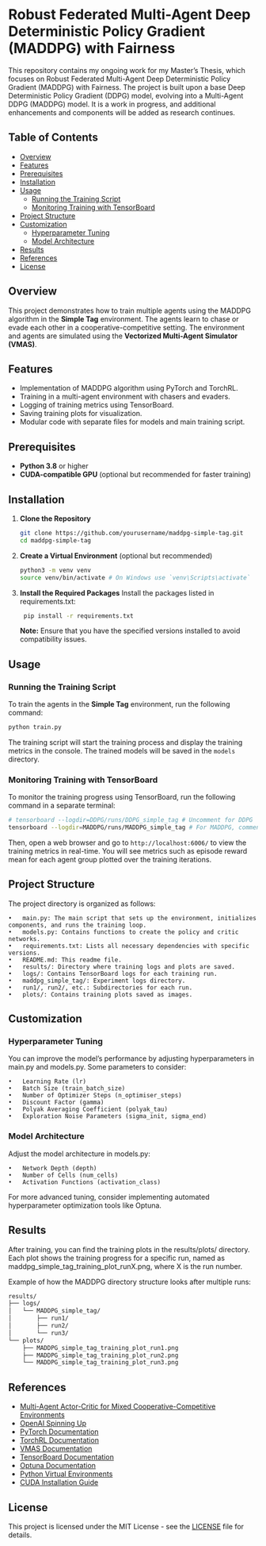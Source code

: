 # Robust Federated Multi-Agent Deep Deterministic Policy Gradient (MADDPG) with Fairness

This repository contains my ongoing work for my Master’s Thesis, which focuses on Robust Federated Multi-Agent Deep Deterministic Policy Gradient (MADDPG) with Fairness. The project is built upon a base Deep Deterministic Policy Gradient (DDPG) model, evolving into a Multi-Agent DDPG (MADDPG) model. It is a work in progress, and additional enhancements and components will be added as research continues.

## Table of Contents

- [Overview](#overview)
- [Features](#features)
- [Prerequisites](#prerequisites)
- [Installation](#installation)
- [Usage](#usage)
  - [Running the Training Script](#running-the-training-script)
  - [Monitoring Training with TensorBoard](#monitoring-training-with-tensorboard)
- [Project Structure](#project-structure)
- [Customization](#customization)
  - [Hyperparameter Tuning](#hyperparameter-tuning)
  - [Model Architecture](#model-architecture)
- [Results](#results)
- [References](#references)
- [License](#license)

## Overview

This project demonstrates how to train multiple agents using the MADDPG algorithm in the **Simple Tag** environment. The agents learn to chase or evade each other in a cooperative-competitive setting. The environment and agents are simulated using the **Vectorized Multi-Agent Simulator (VMAS)**.

## Features

- Implementation of MADDPG algorithm using PyTorch and TorchRL.
- Training in a multi-agent environment with chasers and evaders.
- Logging of training metrics using TensorBoard.
- Saving training plots for visualization.
- Modular code with separate files for models and main training script.

## Prerequisites

- **Python 3.8** or higher
- **CUDA-compatible GPU** (optional but recommended for faster training)

## Installation

1. **Clone the Repository**

   ```bash
   git clone https://github.com/yourusername/maddpg-simple-tag.git
   cd maddpg-simple-tag
   ```
2. **Create a Virtual Environment** (optional but recommended)

   ```bash
   python3 -m venv venv
   source venv/bin/activate # On Windows use `venv\Scripts\activate`
   ```
3. **Install the Required Packages**
    Install the packages listed in requirements.txt:

   ```bash
    pip install -r requirements.txt
    ```
   **Note:** Ensure that you have the specified versions installed to avoid compatibility issues.

## Usage

### Running the Training Script

To train the agents in the **Simple Tag** environment, run the following command:

```bash
python train.py
```

The training script will start the training process and display the training metrics in the console. The trained models will be saved in the `models` directory.

### Monitoring Training with TensorBoard

To monitor the training progress using TensorBoard, run the following command in a separate terminal:

```bash
# tensorboard --logdir=DDPG/runs/DDPG_simple_tag # Uncomment for DDPG
tensorboard --logdir=MADDPG/runs/MADDPG_simple_tag # For MADDPG, comment out the DDPG line if not already
```

Then, open a web browser and go to `http://localhost:6006/` to view the training metrics in real-time.
You will see metrics such as episode reward mean for each agent group plotted over the training iterations.

## Project Structure

The project directory is organized as follows:

	•	main.py: The main script that sets up the environment, initializes components, and runs the training loop.
	•	models.py: Contains functions to create the policy and critic networks.
	•	requirements.txt: Lists all necessary dependencies with specific versions.
	•	README.md: This readme file.
	•	results/: Directory where training logs and plots are saved.
	•	logs/: Contains TensorBoard logs for each training run.
	•	maddpg_simple_tag/: Experiment logs directory.
	•	run1/, run2/, etc.: Subdirectories for each run.
	•	plots/: Contains training plots saved as images.

## Customization

### Hyperparameter Tuning

You can improve the model’s performance by adjusting hyperparameters in main.py and models.py. Some parameters to consider:

	•	Learning Rate (lr)
	•	Batch Size (train_batch_size)
	•	Number of Optimizer Steps (n_optimiser_steps)
	•	Discount Factor (gamma)
	•	Polyak Averaging Coefficient (polyak_tau)
	•	Exploration Noise Parameters (sigma_init, sigma_end)

### Model Architecture

Adjust the model architecture in models.py:

	•	Network Depth (depth)
	•	Number of Cells (num_cells)
	•	Activation Functions (activation_class)

For more advanced tuning, consider implementing automated hyperparameter optimization tools like Optuna.

## Results

After training, you can find the training plots in the results/plots/ directory. Each plot shows the training progress for a specific run, named as maddpg_simple_tag_training_plot_runX.png, where X is the run number.

Example of how the MADDPG directory structure looks after multiple runs:
```bash
results/
├── logs/
│   └── MADDPG_simple_tag/
│       ├── run1/
│       ├── run2/
│       └── run3/
└── plots/
    ├── MADDPG_simple_tag_training_plot_run1.png
    ├── MADDPG_simple_tag_training_plot_run2.png
    └── MADDPG_simple_tag_training_plot_run3.png
```

## References

- [Multi-Agent Actor-Critic for Mixed Cooperative-Competitive Environments](https://arxiv.org/abs/1706.02275)
- [OpenAI Spinning Up](https://spinningup.openai.com/en/latest/)
- [PyTorch Documentation](https://pytorch.org/docs/stable/index.html)
- [TorchRL Documentation](https://torchrl.readthedocs.io/en/latest/)
- [VMAS Documentation](https://vmas.readthedocs.io/en/latest/)
- [TensorBoard Documentation](https://pytorch.org/docs/stable/tensorboard.html)
- [Optuna Documentation](https://optuna.readthedocs.io/en/stable/)
- [Python Virtual Environments](https://docs.python.org/3/library/venv.html)
- [CUDA Installation Guide](https://docs.nvidia.com/cuda/cuda-installation-guide-linux/index.html)

## License

This project is licensed under the MIT License - see the [LICENSE](LICENSE) file for details.